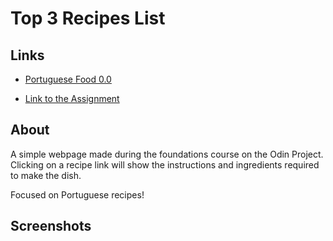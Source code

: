 # Top 3 Recipes List 

## Links
- [Portuguese  Food 0.0]()

- [Link to the Assignment](https://www.theodinproject.com/paths/foundations/courses/foundations/lessons/recipes)

## About
A simple webpage made during the foundations course on the Odin Project. Clicking on a recipe link will show the instructions and ingredients required to make the dish.

Focused on Portuguese recipes! 

## Screenshots
